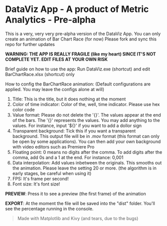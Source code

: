 # DataViz App - A product of Metric Analytics - Pre-alpha 
This is a very, very very pre-alpha version of the DataViz App. You can only create an animation of Bar Chart Race (for now)
Please fork and sync this repo for further updates

**WARNING: THE APP IS REALLY FRAGILE (like my heart) SINCE IT'S NOT COMPLETE YET. EDIT FILES AT YOUR OWN RISK**

Brief guide on how to use the app: Run DataViz.exe (shortcut) and edit BarChartRace.xlsx (shortcut) only

How to config the BarChartRace animation: (Default configurations are applied. You may leave the configs alone at will)
1. Title: This is the title, but it does nothing at the moment
2. Color of time indicator: Color of the, well, time indicator. Please use hex color code
3. Value format: Please do not delete the '{}'. The values appear at the end of the bars. The '{}' represents the values. You may add anything to the values. For instance, input '${}' if you want to add a dollor sign
4. Transparent background: Tick this if you want a transparent background. This output file will be in .mov format (this format can only be open by some applications). You can then add your own background with video editors such as Premiere Pro
5. Floating point: 0 means no digits after the comma. To add digits after the comma, add 0s and a 1 at the end. For instance: 0,001
6. Data interpolation: Add values inbetween the originals. This smooths out the animation. Please leave the setting 20 or more. (the algorithm is in early stages, be careful when using it)
7. FPS: It's frame per second!
8. Font size: It's font size!

**PREVIEW**: Press it to see a preview (the first frame) of the animation

**EXPORT**: At the moment the file will be saved into the "dist" folder. You'll see the percentage running in the console.

>Made with Matplotlib and Kivy (and tears, due to the bugs)
